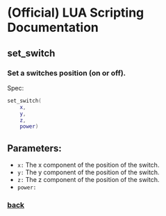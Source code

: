 
# (Official) LUA Scripting Documentation

## set_switch

### Set a switches position (on or off).

Spec:
```lua
set_switch(
	x,
	y,
	z,
	power)
```
## Parameters:
- `x:` The x component of the position of the switch.
- `y:` The y component of the position of the switch.
- `z:` The z component of the position of the switch.
- `power:` 

### [back](../other)
